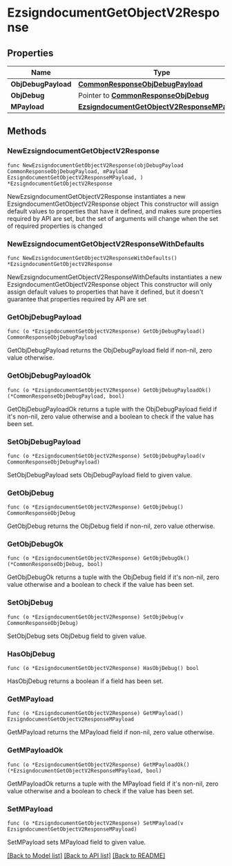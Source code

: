 # EzsigndocumentGetObjectV2Response

## Properties

Name | Type | Description | Notes
------------ | ------------- | ------------- | -------------
**ObjDebugPayload** | [**CommonResponseObjDebugPayload**](CommonResponseObjDebugPayload.md) |  | 
**ObjDebug** | Pointer to [**CommonResponseObjDebug**](CommonResponseObjDebug.md) |  | [optional] 
**MPayload** | [**EzsigndocumentGetObjectV2ResponseMPayload**](EzsigndocumentGetObjectV2ResponseMPayload.md) |  | 

## Methods

### NewEzsigndocumentGetObjectV2Response

`func NewEzsigndocumentGetObjectV2Response(objDebugPayload CommonResponseObjDebugPayload, mPayload EzsigndocumentGetObjectV2ResponseMPayload, ) *EzsigndocumentGetObjectV2Response`

NewEzsigndocumentGetObjectV2Response instantiates a new EzsigndocumentGetObjectV2Response object
This constructor will assign default values to properties that have it defined,
and makes sure properties required by API are set, but the set of arguments
will change when the set of required properties is changed

### NewEzsigndocumentGetObjectV2ResponseWithDefaults

`func NewEzsigndocumentGetObjectV2ResponseWithDefaults() *EzsigndocumentGetObjectV2Response`

NewEzsigndocumentGetObjectV2ResponseWithDefaults instantiates a new EzsigndocumentGetObjectV2Response object
This constructor will only assign default values to properties that have it defined,
but it doesn't guarantee that properties required by API are set

### GetObjDebugPayload

`func (o *EzsigndocumentGetObjectV2Response) GetObjDebugPayload() CommonResponseObjDebugPayload`

GetObjDebugPayload returns the ObjDebugPayload field if non-nil, zero value otherwise.

### GetObjDebugPayloadOk

`func (o *EzsigndocumentGetObjectV2Response) GetObjDebugPayloadOk() (*CommonResponseObjDebugPayload, bool)`

GetObjDebugPayloadOk returns a tuple with the ObjDebugPayload field if it's non-nil, zero value otherwise
and a boolean to check if the value has been set.

### SetObjDebugPayload

`func (o *EzsigndocumentGetObjectV2Response) SetObjDebugPayload(v CommonResponseObjDebugPayload)`

SetObjDebugPayload sets ObjDebugPayload field to given value.


### GetObjDebug

`func (o *EzsigndocumentGetObjectV2Response) GetObjDebug() CommonResponseObjDebug`

GetObjDebug returns the ObjDebug field if non-nil, zero value otherwise.

### GetObjDebugOk

`func (o *EzsigndocumentGetObjectV2Response) GetObjDebugOk() (*CommonResponseObjDebug, bool)`

GetObjDebugOk returns a tuple with the ObjDebug field if it's non-nil, zero value otherwise
and a boolean to check if the value has been set.

### SetObjDebug

`func (o *EzsigndocumentGetObjectV2Response) SetObjDebug(v CommonResponseObjDebug)`

SetObjDebug sets ObjDebug field to given value.

### HasObjDebug

`func (o *EzsigndocumentGetObjectV2Response) HasObjDebug() bool`

HasObjDebug returns a boolean if a field has been set.

### GetMPayload

`func (o *EzsigndocumentGetObjectV2Response) GetMPayload() EzsigndocumentGetObjectV2ResponseMPayload`

GetMPayload returns the MPayload field if non-nil, zero value otherwise.

### GetMPayloadOk

`func (o *EzsigndocumentGetObjectV2Response) GetMPayloadOk() (*EzsigndocumentGetObjectV2ResponseMPayload, bool)`

GetMPayloadOk returns a tuple with the MPayload field if it's non-nil, zero value otherwise
and a boolean to check if the value has been set.

### SetMPayload

`func (o *EzsigndocumentGetObjectV2Response) SetMPayload(v EzsigndocumentGetObjectV2ResponseMPayload)`

SetMPayload sets MPayload field to given value.



[[Back to Model list]](../README.md#documentation-for-models) [[Back to API list]](../README.md#documentation-for-api-endpoints) [[Back to README]](../README.md)


